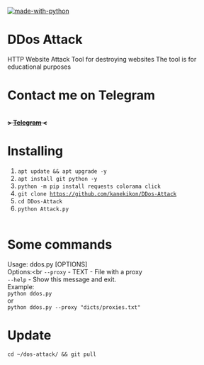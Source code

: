 [![made-with-python](https://img.shields.io/badge/Made%20with-Python-1f425f.svg)](https://www.python.org/) 
# DDos Attack
HTTP Website Attack Tool for destroying websites The tool is for educational purposes

# Contact me on Telegram
<br><b>~~> <a href="https://t.me/SSScw">Telegram</a> <~~</b><br>

# Installing
1. <code>apt update && apt upgrade -y</code>
2. <code>apt install git python -y</code> 
3. <code>python -m pip install requests colorama click</code>
4. <code>git clone https://github.com/kanekikon/DDos-Attack</code>
5. <code>cd DDos-Attack</code>
6. <code>python Attack.py</code><br><br>
# Some commands

Usage: ddos.py [OPTIONS]<br>
Options:<br
<code>--proxy</code> - TEXT - File with a proxy<br>
<code>--help</code> - Show this message and exit.<br>
Example:<br>
<code>python ddos.py</code><br>
or<br>
<code>python ddos.py --proxy "dicts/proxies.txt"</code><br>



# Update
<code>cd ~/dos-attack/ && git pull</code>



